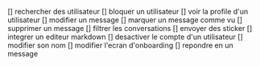 [] rechercher des utilisateur
[] bloquer un utilisateur
[] voir la profile d'un utilisateur
[] modifier un message
[] marquer un message comme vu
[] supprimer un message
[] filtrer les conversations
[] envoyer des sticker
[] integrer un editeur markdown
[] desactiver le compte d'un utilisateur
[] modifier son nom
[] modifier l'ecran d'onboarding
[] repondre en un message 